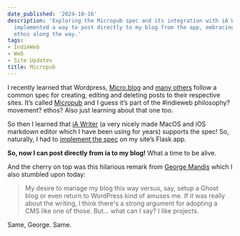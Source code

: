 ```yaml
---
date_published: '2024-10-16'
description: 'Exploring the Micropub spec and its integration with iA Writer, I’ve
  implemented a way to post directly to my blog from the app, embracing the #indieweb
  ethos along the way.'
tags:
- IndieWeb
- Web
- Site Updates
title: Micropub
---
```


I recently learned that Wordpress, [Micro.blog](https://Micro.blog) and [many others](https://indieweb.org/Micropub/Servers) follow a common spec for creating, editing and deleting posts to their respective sites. It’s called [Micropub](https://www.w3.org/TR/micropub/) and I guess it’s part of the #indieweb philosophy? movement? ethos? Also just learning about that one too.

So then I learned that [iA Writer](https://ia.net/writer) (a very nicely made MacOS and iOS markdown editor which I have been using for years) supports the spec! So, naturally, I had to [implement the spec](https://github.com/davidhariri/site/blob/ecdac38df61c39a14199990f56e3f551af2da182/app.py#L101) on my site’s Flask app.

**So, now I can post directly from ia to my blog!** What a time to be alive.

And the cherry on top was this hilarious remark from [George Mandis](https://george.mand.is/2023/05/publishing-to-11ty-with-ia-writer-and-micropub/#:~:text=My%20desire%20to%20manage%20my,CMS%20like%20one%20of%20those.) which I also stumbled upon today:

> My desire to manage my blog this way versus, say, setup a Ghost blog or even return to WordPress kind of amuses me. If it was really about the writing, I think there's a strong argument for adopting a CMS like one of those. But... what can I say? I like projects.

Same, George. Same.